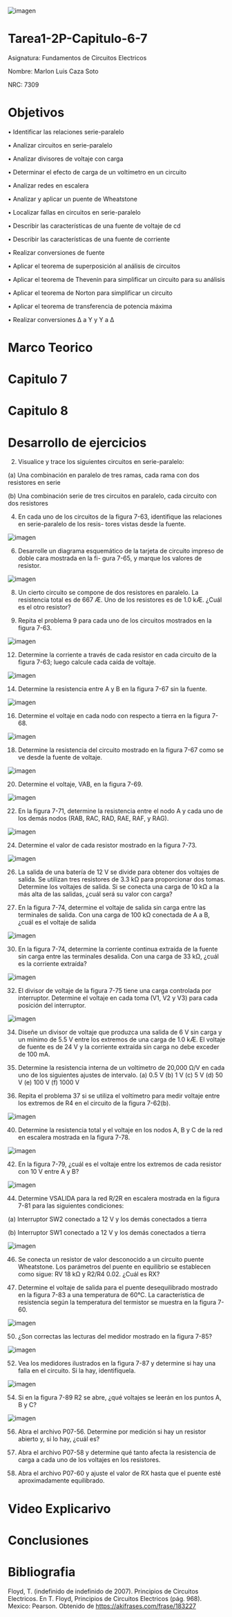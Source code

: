 ![imagen](https://user-images.githubusercontent.com/105812540/169170187-c196cd47-cab4-4ce5-9db3-5f7ce407d292.png)

# Tarea1-2P-Capitulo-6-7

Asignatura: Fundamentos de Circuitos Electricos

Nombre: Marlon Luis Caza Soto 

NRC: 7309

# Objetivos

•	Identificar las relaciones serie-paralelo

•	Analizar circuitos en serie-paralelo

•	Analizar divisores de voltaje con carga

•	Determinar el efecto de carga de un voltímetro en un circuito

•	Analizar redes en escalera

•	Analizar y aplicar un puente de Wheatstone

•	Localizar fallas en circuitos en serie-paralelo

•	Describir las características de una fuente de voltaje de cd

•	Describir las características de una fuente de corriente

•	Realizar conversiones de fuente

•	Aplicar el teorema de superposición al análisis de circuitos

•	Aplicar el teorema de Thevenin para simplificar un circuito para su análisis

•	Aplicar el teorema de Norton para simplificar un circuito

•	Aplicar el teorema de transferencia de potencia máxima

•	Realizar conversiones Δ a Y y Y a Δ

# Marco Teorico 

# Capitulo 7

# Capitulo 8

# Desarrollo de ejercicios 
2. Visualice y trace los siguientes circuitos en serie-paralelo:

(a) Una combinación en paralelo de tres ramas, cada rama con dos resistores en serie

(b) Una combinación serie de tres circuitos en paralelo, cada circuito con dos resistores

4. En cada uno de los circuitos de la figura 7-63, identifique las relaciones en serie-paralelo de los resis-
tores vistas desde la fuente.

![imagen](https://user-images.githubusercontent.com/105812540/176351414-beb3b9ad-7a61-45ab-900c-ebd0c2267245.png)

6. Desarrolle un diagrama esquemático de la tarjeta de circuito impreso de doble cara mostrada en la fi-
gura 7-65, y marque los valores de resistor.

![imagen](https://user-images.githubusercontent.com/105812540/176351511-74d1bfb6-1611-4bbf-8dc3-80e0aae6c09f.png)

8. Un cierto circuito se compone de dos resistores en paralelo. La resistencia total es de 667 Æ. Uno de
los resistores es de 1.0 kÆ. ¿Cuál es el otro resistor?

10. Repita el problema 9 para cada uno de los circuitos mostrados en la figura 7-63.

![imagen](https://user-images.githubusercontent.com/105812540/176351414-beb3b9ad-7a61-45ab-900c-ebd0c2267245.png)

12. Determine la corriente a través de cada resistor en cada circuito de la figura 7-63; luego calcule cada
caída de voltaje.

![imagen](https://user-images.githubusercontent.com/105812540/176351414-beb3b9ad-7a61-45ab-900c-ebd0c2267245.png)

14. Determine la resistencia entre A y B en la figura 7-67 sin la fuente.

![imagen](https://user-images.githubusercontent.com/105812540/176351735-c92d1971-9a93-41c7-9d25-59ee4c530c90.png)

16. Determine el voltaje en cada nodo con respecto a tierra en la figura 7-68.

![imagen](https://user-images.githubusercontent.com/105812540/176351814-7b13a736-5c85-4021-9f1f-3a78c751f276.png)

18. Determine la resistencia del circuito mostrado en la figura 7-67 como se ve desde la fuente de voltaje.

![imagen](https://user-images.githubusercontent.com/105812540/176351735-c92d1971-9a93-41c7-9d25-59ee4c530c90.png)

20. Determine el voltaje, VAB, en la figura 7-69.

![imagen](https://user-images.githubusercontent.com/105812540/176351980-6aa37f96-b4b0-4c15-b066-b1535f73d3f2.png)

22. En la figura 7-71, determine la resistencia entre el nodo A y cada uno de los demás nodos (RAB, RAC, RAD, RAE, RAF, y RAG).

![imagen](https://user-images.githubusercontent.com/105812540/176352094-ba840567-6bf7-471f-91ea-3f9173d0b6a0.png)

24. Determine el valor de cada resistor mostrado en la figura 7-73.

![imagen](https://user-images.githubusercontent.com/105812540/176352185-85c37d21-e9c4-46d9-bf64-5cbef04c06fe.png)

26. La salida de una batería de 12 V se divide para obtener dos voltajes de salida. Se utilizan tres resistores de 3.3 kΩ para proporcionar dos tomas. Determine los voltajes de salida. Si se conecta una carga de 10 kΩ a la más alta de las salidas, ¿cuál será su valor con carga?

28. En la figura 7-74, determine el voltaje de salida sin carga entre las terminales de salida. Con una carga de 100 kΩ conectada de A a B, ¿cuál es el voltaje de salida

![imagen](https://user-images.githubusercontent.com/105812540/176352631-f4b2858d-1c8b-41a6-8fc7-2f0d9e621895.png)

30. En la figura 7-74, determine la corriente continua extraída de la fuente sin carga entre las terminales desalida. Con una carga de 33 kΩ, ¿cuál es la corriente extraída?

![imagen](https://user-images.githubusercontent.com/105812540/176352631-f4b2858d-1c8b-41a6-8fc7-2f0d9e621895.png)

32. El divisor de voltaje de la figura 7-75 tiene una carga controlada por interruptor. Determine el voltaje en cada toma (V1, V2 y V3) para cada posición del interruptor.

![imagen](https://user-images.githubusercontent.com/105812540/176352810-dac37e6f-f158-4210-a041-8180a932855c.png)

34. Diseñe un divisor de voltaje que produzca una salida de 6 V sin carga y un mínimo de 5.5 V entre los extremos de una carga de 1.0 kÆ. El voltaje de fuente es de 24 V y la corriente extraída sin carga no debe exceder de 100 mA.

36. Determine la resistencia interna de un voltímetro de 20,000 Ω/V en cada uno de los siguientes ajustes de intervalo.
(a) 0.5 V (b) 1 V (c) 5 V (d) 50 V (e) 100 V (f) 1000 V

38. Repita el problema 37 si se utiliza el voltímetro para medir voltaje entre los extremos de R4 en el circuito de la figura 7-62(b).

![imagen](https://user-images.githubusercontent.com/105812540/176353814-2fb155e5-564a-469c-9349-fd4936a87e53.png)

40. Determine la resistencia total y el voltaje en los nodos A, B y C de la red en escalera mostrada en la figura 7-78.

![imagen](https://user-images.githubusercontent.com/105812540/176354605-aedc886e-ba16-4c50-9dd6-c531e0d30d6c.png)

42. En la figura 7-79, ¿cuál es el voltaje entre los extremos de cada resistor con 10 V entre A y B?

![imagen](https://user-images.githubusercontent.com/105812540/176354749-9943bb71-4836-4c4c-910b-194eedf49d81.png)

44. Determine VSALIDA para la red R/2R en escalera mostrada en la figura 7-81 para las siguientes condiciones:

(a) Interruptor SW2 conectado a 12 V y los demás conectados a tierra

(b) Interruptor SW1 conectado a 12 V y los demás conectados a tierra

![imagen](https://user-images.githubusercontent.com/105812540/176354975-7da997c9-c941-48f4-9a77-f78f65069fd3.png)

46. Se conecta un resistor de valor desconocido a un circuito puente Wheatstone. Los parámetros del puente en equilibrio se establecen como sigue: RV  18 kΩ y R2/R4  0.02. ¿Cuál es RX?

48. Determine el voltaje de salida para el puente desequilibrado mostrado en la figura 7-83 a una temperatura de 60°C. La característica de resistencia según la temperatura del termistor se muestra en la figura 7-60.

![imagen](https://user-images.githubusercontent.com/105812540/176355346-ced5d1c3-1fe0-4fc5-90eb-09038c4eb23b.png)

50. ¿Son correctas las lecturas del medidor mostrado en la figura 7-85?

![imagen](https://user-images.githubusercontent.com/105812540/176355484-aaf4e4ba-24e0-490c-bd2f-50db094cc1dd.png)

52. Vea los medidores ilustrados en la figura 7-87 y determine si hay una falla en el circuito. Si la hay, identifíquela.

![imagen](https://user-images.githubusercontent.com/105812540/176355604-c4c3ca07-8cd4-44a7-bff0-b3b37e50f7bc.png)

54. Si en la figura 7-89 R2 se abre, ¿qué voltajes se leerán en los puntos A, B y C?

![imagen](https://user-images.githubusercontent.com/105812540/176355801-310d3e6f-0ae1-4c21-9e2c-03d0a0bca1d7.png)

56. Abra el archivo P07-56. Determine por medición si hay un resistor abierto y, si lo hay, ¿cuál es?

58. Abra el archivo P07-58 y determine qué tanto afecta la resistencia de carga a cada uno de los voltajes en los resistores.

60. Abra el archivo P07-60 y ajuste el valor de RX hasta que el puente esté aproximadamente equilibrado.



# Video Explicarivo 

# Conclusiones 

# Bibliografia 

Floyd, T. (indefinido de indefinido de 2007). Principios de Circuitos Electricos. En T. Floyd, Principios de Circuitos Electricos (pág. 968). Mexico: Pearson. Obtenido de https://akifrases.com/frase/183227











